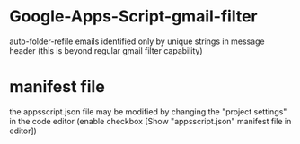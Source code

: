 # Google-Apps-Script-gmail-filter
auto-folder-refile emails identified only by unique strings in message header (this is beyond regular gmail filter capability)

# manifest file
the appsscript.json file may be modified by changing the "project settings" in the code editor (enable checkbox [Show "appsscript.json" manifest file in editor])

